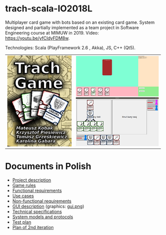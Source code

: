 # trach-scala-IO2018L
Multiplayer card game with bots based on an existing card game. System designed and partially implemented as a team project in Software Engineering course at MIMUW in 2019. Video: https://youtu.be/yfCIdyFDM8w.

Technologies: Scala (PlayFramework 2.6 , Akka), JS, C++ (Qt5).


<table>
  <tr>
    <td>
      <img src="doc/poster.jpg" alt="Poster" width="780"/>
    </td>
    <td>
      <img src="doc/screenshot01.png" alt="Screenshot01" width="500"/>
      <img src="doc/screenshot02.png" alt="Screenshot02" width="500"/>
    </td>
  </tr>
</table>

# Documents in Polish
- [Project description](doc/Trach%20Game.pdf)
- [Game rules](doc/Trach.%20Zasady%20gry.%20Podstawka.pdf)
- [Functional requirements](doc/Wymagania%20funkcjonalne.pdf)
- [Use cases](doc/Przypadki%20użycia.pdf)
- [Non-functional requirements](doc/Wymagania%20niefunkcjonalne.pdf)
- [GUI description](doc/Opis%20GUI.pdf) (graphics: [gui.png](doc/gui.png))
- [Technical specifications](doc/Specyfikacja%20techniczna.pdf)
- [System models and protocols](doc/Modele%20i%20komunikacja.pdf)
- [Test plan](doc/Testowanie.pdf)
- [Plan of 2nd iteration](doc/Trach%20Game%20-%202.%20iteracja.pdf)
